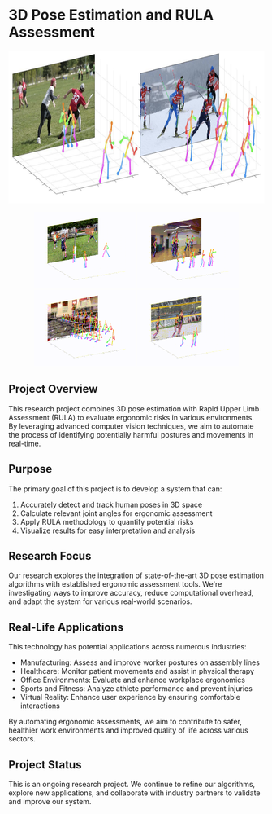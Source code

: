 # 3D Pose Estimation and RULA Assessment

<p align="center">
<img src="assets/qualitative_intro.PNG" width="800" height="300">
</p>

<p align="middle">
<img src="assets/posetrack_1.gif" width="200" height="150"> <img src="assets/posetrack_2.gif" width="200" height="150"><img src="assets/posetrack_3.gif" width="200" height="150"> <img src="assets/posetrack_4.gif" width="200" height="150">
</p>

## Project Overview

This research project combines 3D pose estimation with Rapid Upper Limb Assessment (RULA) to evaluate ergonomic risks in various environments. By leveraging advanced computer vision techniques, we aim to automate the process of identifying potentially harmful postures and movements in real-time.

## Purpose

The primary goal of this project is to develop a system that can:

1. Accurately detect and track human poses in 3D space
2. Calculate relevant joint angles for ergonomic assessment
3. Apply RULA methodology to quantify potential risks
4. Visualize results for easy interpretation and analysis

## Research Focus

Our research explores the integration of state-of-the-art 3D pose estimation algorithms with established ergonomic assessment tools. We're investigating ways to improve accuracy, reduce computational overhead, and adapt the system for various real-world scenarios.

## Real-Life Applications

This technology has potential applications across numerous industries:

- Manufacturing: Assess and improve worker postures on assembly lines
- Healthcare: Monitor patient movements and assist in physical therapy
- Office Environments: Evaluate and enhance workplace ergonomics
- Sports and Fitness: Analyze athlete performance and prevent injuries
- Virtual Reality: Enhance user experience by ensuring comfortable interactions

By automating ergonomic assessments, we aim to contribute to safer, healthier work environments and improved quality of life across various sectors.

## Project Status

This is an ongoing research project. We continue to refine our algorithms, explore new applications, and collaborate with industry partners to validate and improve our system.
